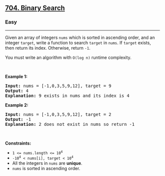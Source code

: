 <h2><a href="https://leetcode.com/problems/binary-search/">704. Binary Search</a></h2><h3>Easy</h3><hr><div><p>Given an array of integers <code style="--darkreader-inline-bgcolor:#00060a;">nums</code> which is sorted in ascending order, and an integer <code style="--darkreader-inline-bgcolor:#00060a;">target</code>, write a function to search <code style="--darkreader-inline-bgcolor:#00060a;">target</code> in <code style="--darkreader-inline-bgcolor:#00060a;">nums</code>. If <code style="--darkreader-inline-bgcolor:#00060a;">target</code> exists, then return its index. Otherwise, return <code style="--darkreader-inline-bgcolor:#00060a;">-1</code>.</p>

<p>You must write an algorithm with <code style="--darkreader-inline-bgcolor:#00060a;">O(log n)</code> runtime complexity.</p>

<p>&nbsp;</p>
<p><strong class="example">Example 1:</strong></p>

<pre style="--darkreader-inline-bgcolor:#00060a;"><strong>Input:</strong> nums = [-1,0,3,5,9,12], target = 9
<strong>Output:</strong> 4
<strong>Explanation:</strong> 9 exists in nums and its index is 4
</pre>

<p><strong class="example">Example 2:</strong></p>

<pre style="--darkreader-inline-bgcolor:#00060a;"><strong>Input:</strong> nums = [-1,0,3,5,9,12], target = 2
<strong>Output:</strong> -1
<strong>Explanation:</strong> 2 does not exist in nums so return -1
</pre>

<p>&nbsp;</p>
<p><strong>Constraints:</strong></p>

<ul>
	<li><code style="--darkreader-inline-bgcolor:#00060a;">1 &lt;= nums.length &lt;= 10<sup>4</sup></code></li>
	<li><code style="--darkreader-inline-bgcolor:#00060a;">-10<sup>4</sup> &lt; nums[i], target &lt; 10<sup>4</sup></code></li>
	<li>All the integers in <code style="--darkreader-inline-bgcolor:#00060a;">nums</code> are <strong>unique</strong>.</li>
	<li><code style="--darkreader-inline-bgcolor:#00060a;">nums</code> is sorted in ascending order.</li>
</ul>
</div>